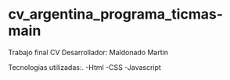 # cv_argentina_programa_ticmas-main

Trabajo final CV Desarrollador: Maldonado Martin

Tecnologias utilizadas:. -Html -CSS -Javascript
